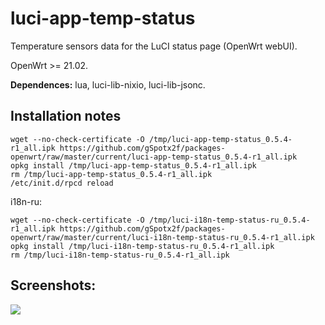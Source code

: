 # luci-app-temp-status
Temperature sensors data for the LuCI status page (OpenWrt webUI).

OpenWrt >= 21.02.

**Dependences:** lua, luci-lib-nixio, luci-lib-jsonc.

## Installation notes

    wget --no-check-certificate -O /tmp/luci-app-temp-status_0.5.4-r1_all.ipk https://github.com/gSpotx2f/packages-openwrt/raw/master/current/luci-app-temp-status_0.5.4-r1_all.ipk
    opkg install /tmp/luci-app-temp-status_0.5.4-r1_all.ipk
    rm /tmp/luci-app-temp-status_0.5.4-r1_all.ipk
    /etc/init.d/rpcd reload

i18n-ru:

    wget --no-check-certificate -O /tmp/luci-i18n-temp-status-ru_0.5.4-r1_all.ipk https://github.com/gSpotx2f/packages-openwrt/raw/master/current/luci-i18n-temp-status-ru_0.5.4-r1_all.ipk
    opkg install /tmp/luci-i18n-temp-status-ru_0.5.4-r1_all.ipk
    rm /tmp/luci-i18n-temp-status-ru_0.5.4-r1_all.ipk

## Screenshots:

![](https://github.com/gSpotx2f/luci-app-temp-status/blob/master/screenshots/01.jpg)
